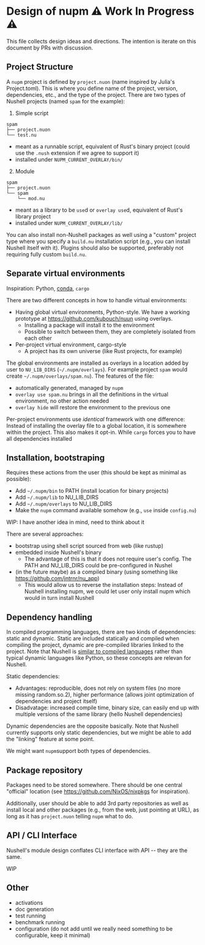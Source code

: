 # Design of nupm :warning: Work In Progress :warning: 

This file collects design ideas and directions. The intention is iterate on this document by PRs with discussion.

## Project Structure

A `nupm` project is defined by `project.nuon` (name inspired by Julia's Project.toml). This is where you define name of the project, version, dependencies, etc., and the type of the project. There are two types of Nushell projects (named `spam` for the example):
1. Simple script
```
spam
├── project.nuon
└── test.nu
```
* meant as a runnable script, equivalent of Rust's binary project (could use the `.nush` extension if we agree to support it)
* installed under `NUPM_CURRENT_OVERLAY/bin/`
2. Module
```
spam
├── project.nuon
└── spam
    └── mod.nu
```
* meant as a library to be `use`d or `overlay use`d, equivalent of Rust's library project
* installed under `NUPM_CURRENT_OVERLAY/lib/`

You can also install non-Nushell packages as well using a "custom" project type where you specify a `build.nu` installation script (e.g., you can install Nushell itself with it). Plugins should also be supported, preferably not requiring fully custom `build.nu`.

## Separate virtual environments

Inspiration: Python, [conda](https://docs.conda.io/en/latest), `cargo`

There are two different concepts in how to handle virtual environments:
* Having global virtual environments, Python-style. We have a working prototype at https://github.com/kubouch/nuun using overlays.
  * Installing a package will install it to the environment
  * Possible to switch between them, they are completely isolated from each other
* Per-project virtual environment, cargo-style
  * A project has its own universe (like Rust projects, for example)

The global environments are installed as overlays in a location added by user to `NU_LIB_DIRS` (`~/.nupm/overlays`). For example project `spam` would create `~/.nupm/overlays/spam.nu`). The features of the file:
* automatically generated, managed by `nupm`
* `overlay use spam.nu` brings in all the definitions in the virtual environment, no other action needed
* `overlay hide` will restore the environment to the previous one

Per-project environments use _identical_ framework with one difference: Instead of installing the overlay file to a global location, it is somewhere within the project. This also makes it opt-in. While `cargo` forces you to have all dependencies installed

## Installation, bootstraping

Requires these actions from the user (this should be kept as minimal as possible):
* Add `~/.nupm/bin` to PATH (install location for binary projects)
* Add `~/.nupm/lib` to NU_LIB_DIRS
* Add `~/.nupm/overlays` to NU_LIB_DIRS
* Make the `nupm` command available somehow (e.g., `use` inside `config.nu`)

WIP: I have another idea in mind, need to think about it

There are several approaches:
* bootstrap using shell script sourced from web (like rustup)
* embedded inside Nushell's binary
  * The advantage of this is that it does not require user's config. The PATH and NU_LIB_DIRS could be pre-configured in Nushel
* (in the future maybe) as a compiled binary (using something like https://github.com/jntrnr/nu_app)
  * This would allow us to reverse the installation steps: Instead of Nushell installing nupm, we could let user only install nupm which would in turn install Nushell

## Dependency handling

In compiled programming languages, there are two kinds of dependencies: static and dynamic. Static are included statically and compiled when compiling the project, dynamic are pre-compiled libraries linked to the project. Note that Nushell is [similar to compiled languages](https://www.nushell.sh/book/thinking_in_nu.html#think-of-nushell-as-a-compiled-language) rather than typical dynamic languages like Python, so these concepts are relevan for Nushell.

Static dependencies:
* Advantages: reproducible, does not rely on system files (no more missing random.so.2), higher performance (allows joint optimization of dependencies and project itself)
* Disadvatage: increased compile time, binary size, can easily end up with multiple versions of the same library (hello Nushell dependencies)

Dynamic dependencies are the opposite basically. Note that Nushell currently supports only static dependencies, but we might be able to add the "linking" feature at some point.

We might want `nupm`support both types of dependencies.

## Package repository 

Packages need to be stored somewhere. There should be one central "official" location (see https://github.com/NixOS/nixpkgs for inspiration).

Additionally, user should be able to add 3rd party repositories as well as install local and other packages (e.g., from the web, just pointing at URL), as long as it has `project.nuon` telling `nupm` what to do.

## API / CLI Interface

Nushell's module design conflates CLI interface with API -- they are the same.

WIP

## Other

* activations
* doc generation
* test running
* benchmark running
* configuration (do not add until we really need something to be configurable, keep it minimal)
